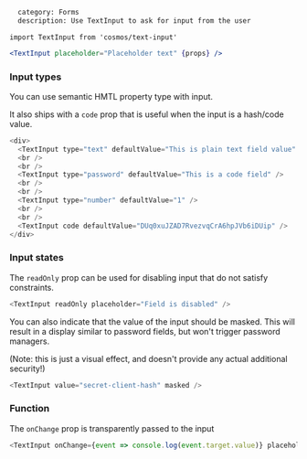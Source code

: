 ```meta
  category: Forms
  description: Use TextInput to ask for input from the user
```

`import TextInput from 'cosmos/text-input'`

```jsx
<TextInput placeholder="Placeholder text" {props} />
```

### Input types

You can use semantic HMTL property type with input.

It also ships with a `code` prop that is useful when the input is a hash/code value.

```js
<div>
  <TextInput type="text" defaultValue="This is plain text field value" />
  <br />
  <br />
  <TextInput type="password" defaultValue="This is a code field" />
  <br />
  <br />
  <TextInput type="number" defaultValue="1" />
  <br />
  <br />
  <TextInput code defaultValue="DUq0xuJZAD7RvezvqCrA6hpJVb6iDUip" />
</div>
```

### Input states

The `readOnly` prop can be used for disabling input that do not satisfy constraints.

```js
<TextInput readOnly placeholder="Field is disabled" />
```

You can also indicate that the value of the input should be masked. This will result
in a display similar to password fields, but won't trigger password managers.

(Note: this is just a visual effect, and doesn't provide any actual additional security!)

```js
<TextInput value="secret-client-hash" masked />
```

### Function

The `onChange` prop is transparently passed to the input

```js
<TextInput onChange={event => console.log(event.target.value)} placeholder="change my text" />
```
